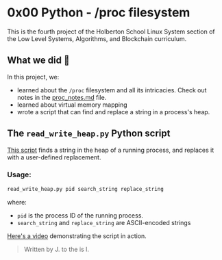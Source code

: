 # 0x00 Python - /proc filesystem

This is the fourth project of the Holberton School Linux System section of the Low Level Systems, Algorithms, and Blockchain curriculum.

## What we did 🤔

In this project, we:
* learned about the `/proc` filesystem and all its intricacies. Check out notes in the [proc_notes.md](./proc_notes.md) file.
* learned about virtual memory mapping
* wrote a script that can find and replace a string in a process's heap.

## The `read_write_heap.py` Python script

[This script](./read_write_heap.py) finds a string in the heap of a running process, and replaces it with a user-defined replacement.

### Usage:

```bash
read_write_heap.py pid search_string replace_string
```
where:
* `pid` is the process ID of the running process.
* `search_string` and `replace_string` are ASCII-encoded strings

[Here's a video](youtube.com/watch?v=xcpXT4Bukgk) demonstrating the script in action.

> Written by J. to the is I.
